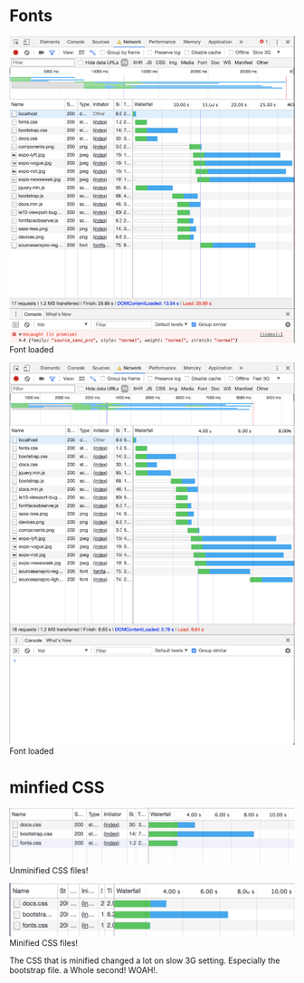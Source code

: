 # Fonts

![font on slow](font-on-slow.png)
Font loaded

![font on fast](font-on-fast.png)
Font loaded

# minfied CSS

![Unminified CSS](image_2018-03-13_17-32-15.png)
Unminified CSS files!


![Minified CSS](minified.png)
Minified CSS files!

The CSS that is minified changed a lot on slow 3G setting. Especially the bootstrap file. a Whole second! WOAH!.

#
